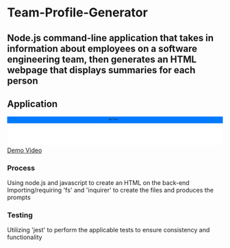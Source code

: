 # Team-Profile-Generator

## Node.js command-line application that takes in information about employees on a software engineering team, then generates an HTML webpage that displays summaries for each person

## Application  
![Screenshoot](./screenshot.jpg)  
[Demo Video](https://watch.screencastify.com/v/WMZFUmmAZNiMBgjLq3ub)


### Process  
Using node.js and javascript to create an HTML on the back-end  
Importing/requiring 'fs' and 'inquirer' to create the files and produces the prompts

### Testing  
Utilizing 'jest' to perform the applicable tests to ensure consistency and functionality 

